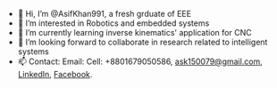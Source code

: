 - 👋 Hi, I’m @AsifKhan991, a fresh grduate of EEE
- 👀 I’m interested in Robotics and embedded systems
- 🌱 I’m currently learning inverse kinematics' application for CNC
- 💞️ I’m looking forward to collaborate in research related to intelligent systems
- 📫 Contact: Email: Cell: +8801679050586, ask150079@gmail.com, [LinkedIn](https://www.linkedin.com/in/md-asifuzzaman-khan-6117a2147/), [Facebook](https://www.facebook.com/RANSOMWARE101/).

<!---
AsifKhan991/AsifKhan991 is a ✨ special ✨ repository because its `README.md` (this file) appears on your GitHub profile.
You can click the Preview link to take a look at your changes.
--->
